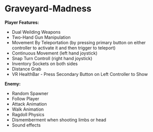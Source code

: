 # Graveyard-Madness

**Player Features:** 
- Dual Weilding Weapons
- Two-Hand Gun Manipulation
- Movement By Teleportation (by pressing primary button on either controller to activate it and then trigger to teleport)
- Continuous Movement (left hand joystick)
- Snap Turn Controll (right hand joystick)
- Inventory Sockets on both sides
- Distance Grab
- VR HealthBar - Press Secondary Button on Left Controller to Show

**Enemy:** 
- Random Spawner
- Follow Player
- Attack Animation 
- Walk Animation
- Ragdoll Physics
- Dismemberment when shooting limbs or head 
- Sound effects 
